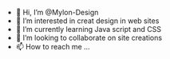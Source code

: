 - 👋 Hi, I’m @Mylon-Design
- 👀 I’m interested in creat design in web sites
- 🌱 I’m currently learning Java script and CSS
- 💞️ I’m looking to collaborate on site creations
- 📫 How to reach me ...

<!---
Mylon-Design/Mylon-Design is a ✨ special ✨ repository because its `README.md` (this file) appears on your GitHub profile.
You can click the Preview link to take a look at your changes.
--->
